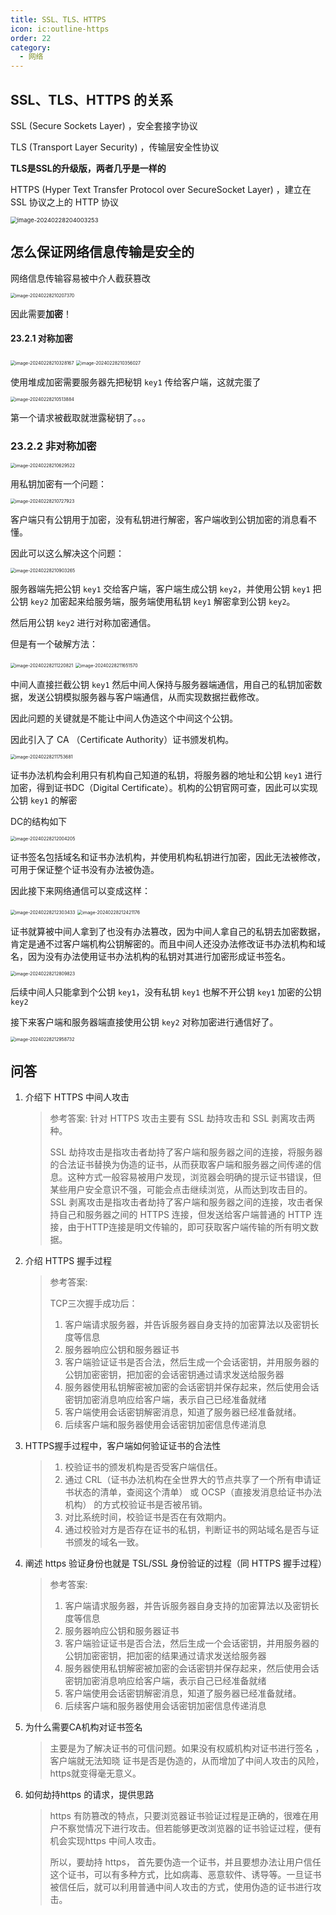 ```yaml
---
title: SSL、TLS、HTTPS
icon: ic:outline-https
order: 22
category:
  - 网络
---
```


## SSL、TLS、HTTPS 的关系

SSL (Secure Sockets Layer) ，安全套接字协议

TLS (Transport Layer Security) ，传输层安全性协议

**TLS是SSL的升级版，两者几乎是一样的**

HTTPS (Hyper Text Transfer Protocol over SecureSocket Layer) ，建立在 SSL 协议之上的 HTTP 协议

<img src="../../../../src/.vuepress/public/assets/images/more-than-code/network/https/image-20240228204003253.png" alt="image-20240228204003253" style="zoom:67%;" />

## 怎么保证网络信息传输是安全的

网络信息传输容易被中介人截获篡改

<img src="../../../../src/.vuepress/public/assets/images/more-than-code/network/https/image-20240228210207370.png" alt="image-20240228210207370" style="zoom:50%;" />

因此需要**加密**！

#### 23.2.1 对称加密

<img src="../../../../src/.vuepress/public/assets/images/more-than-code/network/https/image-20240228210328167.png" alt="image-20240228210328167" style="zoom:50%;" />

<img src="../../../../src/.vuepress/public/assets/images/more-than-code/network/https/image-20240228210356027.png" alt="image-20240228210356027" style="zoom:50%;" />

使用堆成加密需要服务器先把秘钥 `key1` 传给客户端，这就完蛋了

<img src="../../../../src/.vuepress/public/assets/images/more-than-code/network/https/image-20240228210513884.png" alt="image-20240228210513884" style="zoom:50%;" />

第一个请求被截取就泄露秘钥了。。。

### 23.2.2 非对称加密

<img src="../../../../src/.vuepress/public/assets/images/more-than-code/network/https/image-20240228210629522.png" alt="image-20240228210629522" style="zoom: 50%;" />

用私钥加密有一个问题：

<img src="../../../../src/.vuepress/public/assets/images/more-than-code/network/https/image-20240228210727923.png" alt="image-20240228210727923" style="zoom:50%;" />

客户端只有公钥用于加密，没有私钥进行解密，客户端收到公钥加密的消息看不懂。

因此可以这么解决这个问题：

<img src="../../../../src/.vuepress/public/assets/images/more-than-code/network/https/image-20240228210903265.png" alt="image-20240228210903265" style="zoom:50%;" />

服务器端先把公钥 `key1` 交给客户端，客户端生成公钥 `key2`，并使用公钥 `key1` 把公钥 `key2` 加密起来给服务端，服务端使用私钥 `key1` 解密拿到公钥 `key2`。

然后用公钥 `key2` 进行对称加密通信。

但是有一个破解方法：

<img src="../../../../src/.vuepress/public/assets/images/more-than-code/network/https/image-20240228211220821.png" alt="image-20240228211220821" style="zoom:50%;" />

<img src="../../../../src/.vuepress/public/assets/images/more-than-code/network/https/image-20240228211651570.png" alt="image-20240228211651570" style="zoom:50%;" />

中间人直接拦截公钥 `key1` 然后中间人保持与服务器端通信，用自己的私钥加密数据，发送公钥模拟服务器与客户端通信，从而实现数据拦截修改。

因此问题的关键就是不能让中间人伪造这个中间这个公钥。

因此引入了 CA （Certificate Authority）证书颁发机构。

<img src="../../../../src/.vuepress/public/assets/images/more-than-code/network/https/image-20240228211753681.png" alt="image-20240228211753681" style="zoom:50%;" />

证书办法机构会利用只有机构自己知道的私钥，将服务器的地址和公钥 `key1` 进行加密，得到证书DC（Digital Certificate）。机构的公钥官网可查，因此可以实现公钥 `key1` 的解密

DC的结构如下

<img src="../../../../src/.vuepress/public/assets/images/more-than-code/network/https/image-20240228212004205.png" alt="image-20240228212004205" style="zoom:50%;" />

证书签名包括域名和证书办法机构，并使用机构私钥进行加密，因此无法被修改，可用于保证整个证书没有办法被伪造。

因此接下来网络通信可以变成这样：

<img src="../../../../src/.vuepress/public/assets/images/more-than-code/network/https/image-20240228212303433.png" alt="image-20240228212303433" style="zoom:50%;" />

<img src="../../../../src/.vuepress/public/assets/images/more-than-code/network/https/image-20240228212421176.png" alt="image-20240228212421176" style="zoom:50%;" />

证书就算被中间人拿到了也没有办法篡改，因为中间人拿自己的私钥去加密数据，肯定是通不过客户端机构公钥解密的。而且中间人还没办法修改证书办法机构和域名，因为没有办法使用证书办法机构的私钥对其进行加密形成证书签名。

<img src="../../../../src/.vuepress/public/assets/images/more-than-code/network/https/image-20240228212809823.png" alt="image-20240228212809823" style="zoom:50%;" />

后续中间人只能拿到个公钥 `key1`，没有私钥 `key1` 也解不开公钥 `key1` 加密的公钥 `key2`

接下来客户端和服务器端直接使用公钥 `key2` 对称加密进行通信好了。

<img src="../../../../src/.vuepress/public/assets/images/more-than-code/network/https/image-20240228212958732.png" alt="image-20240228212958732" style="zoom:50%;" />



## 问答

1. 介绍下 HTTPS 中间人攻击

   > 参考答案:
   > 针对 HTTPS 攻击主要有 SSL 劫持攻击和 SSL 剥离攻击两种。
   >
   > SSL 劫持攻击是指攻击者劫持了客户端和服务器之间的连接，将服务器的合法证书替换为伪造的证书，从而获取客户端和服务器之间传递的信息。这种方式一般容易被用户发现，浏览器会明确的提示证书错误，但某些用户安全意识不强，可能会点击继续浏览，从而达到攻击目的。
   > SSL 剥离攻击是指攻击者劫持了客户端和服务器之间的连接，攻击者保持自己和服务器之间的 HTTPS 连接，但发送给客户端普通的 HTTP 连接，由于HTTP连接是明文传输的，即可获取客户端传输的所有明文数据。

2. 介绍 HTTPS 握手过程

   > 参考答案:
   >
   > TCP三次握手成功后：
   >
   > 1. 客户端请求服务器，并告诉服务器自身支持的加密算法以及密钥长度等信息
   > 2. 服务器响应公钥和服务器证书
   > 3. 客户端验证证书是否合法，然后生成一个会话密钥，并用服务器的公钥加密密钥，把加密的会话密钥通过请求发送给服务器
   > 4. 服务器使用私钥解密被加密的会话密钥并保存起来，然后使用会话密钥加密消息响应给客户端，表示自己已经准备就绪
   > 5. 客户端使用会话密钥解密消息，知道了服务器已经准备就绪。
   > 6. 后续客户端和服务器使用会话密钥加密信息传递消息

3. HTTPS握手过程中，客户端如何验证证书的合法性

   > 1. 校验证书的颁发机构是否受客户端信任。
   > 2. 通过 CRL（证书办法机构在全世界大的节点共享了一个所有申请证书状态的清单，查阅这个清单） 或 OCSP（直接发消息给证书办法机构） 的方式校验证书是否被吊销。
   > 3. 对比系统时间，校验证书是否在有效期内。
   > 4. 通过校验对方是否存在证书的私钥，判断证书的网站域名是否与证书颁发的域名一致。

4. 阐述 https 验证身份也就是 TSL/SSL 身份验证的过程（同 HTTPS 握手过程）

   > 参考答案: 
   >
   > 1. 客户端请求服务器，并告诉服务器自身支持的加密算法以及密钥长度等信息
   > 2. 服务器响应公钥和服务器证书
   > 3. 客户端验证证书是否合法，然后生成一个会话密钥，并用服务器的公钥加密密钥，把加密的结果通过请求发送给服务器
   > 4. 服务器使用私钥解密被加密的会话密钥并保存起来，然后使用会话密钥加密消息响应给客户端，表示自己已经准备就绪
   > 5. 客户端使用会话密钥解密消息，知道了服务器已经准备就绪。
   > 6. 后续客户端和服务器使用会话密钥加密信息传递消息

5. 为什么需要CA机构对证书签名

   > 主要是为了解决证书的可信问题。如果没有权威机构对证书进行签名 ，客户端就无法知晓
   > 证书是否是伪造的，从而增加了中间人攻击的风险，https就变得毫无意义。

6. 如何劫持https 的请求，提供思路

   > https 有防篡改的特点，只要浏览器证书验证过程是正确的，很难在用户不察觉情况下进行攻击。但若能够更改浏览器的证书验证过程，便有机会实现https 中间人攻击。
   >
   > 所以，要劫持 https， 首先要伪造一个证书，并且要想办法让用户信任这个证书，可以有多种方式，比如病毒、恶意软件、诱导等。一旦证书被信任后，就可以利用普通中间人攻击的方式，使用伪造的证书进行攻击。